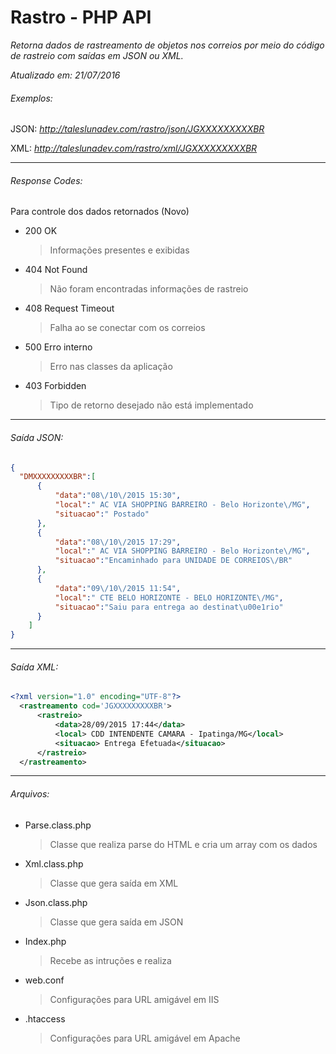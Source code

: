 # Rastro - PHP API
*Retorna dados de rastreamento de objetos nos correios por meio do código de rastreio com saídas em JSON ou XML.*

*Atualizado em: 21/07/2016*

###### Exemplos:
 JSON: 
 *http://taleslunadev.com/rastro/json/JGXXXXXXXXXBR*
    
 XML:
    *http://taleslunadev.com/rastro/xml/JGXXXXXXXXXBR*
  
------------------------------------------

###### Response Codes:

 Para controle dos dados retornados (Novo)
 
 * 200 OK
    > Informações presentes e exibidas

 * 404 Not Found
    > Não foram encontradas informações de rastreio

 * 408 Request Timeout 
    > Falha ao se conectar com os correios

 * 500 Erro interno 
    > Erro nas classes da aplicação

 * 403 Forbidden
    > Tipo de retorno desejado não está implementado


------------------------------------------

###### Saída JSON:
  ``` JSON
{
	"DMXXXXXXXXXBR":[
		{
			"data":"08\/10\/2015 15:30",
			"local":" AC VIA SHOPPING BARREIRO - Belo Horizonte\/MG",
			"situacao":" Postado"
		},
		{
			"data":"08\/10\/2015 17:29",
			"local":" AC VIA SHOPPING BARREIRO - Belo Horizonte\/MG",
			"situacao":"Encaminhado para UNIDADE DE CORREIOS\/BR"
		},
		{
			"data":"09\/10\/2015 11:54",
			"local":" CTE BELO HORIZONTE - BELO HORIZONTE\/MG",
			"situacao":"Saiu para entrega ao destinat\u00e1rio"
		}
	  ]
  }
  ```

------------------------------------------

###### Saída XML:
  ``` XML
  <?xml version="1.0" encoding="UTF-8"?>
    <rastreamento cod='JGXXXXXXXXXBR'>
	    <rastreio>
		    <data>28/09/2015 17:44</data>
		    <local> CDD INTENDENTE CAMARA - Ipatinga/MG</local>
		    <situacao> Entrega Efetuada</situacao>
	    </rastreio>
    </rastreamento>
  ```

------------------------------------------

###### Arquivos:
  - Parse.class.php
    >Classe que realiza parse do HTML e cria um array com os dados
  
  - Xml.class.php
    >Classe que gera saída em XML
  
  - Json.class.php
    >Classe que gera saída em JSON
  
  - Index.php
    >Recebe as intruções e realiza
  
  - web.conf
    >Configurações para URL amigável em IIS
  
  - .htaccess
    >Configurações para URL amigável em Apache
